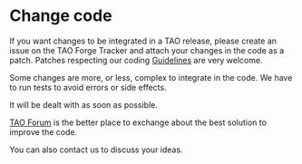 <!--
created_at: '2010-12-02 16:11:40'
updated_at: '2014-05-26 10:26:02'
authors:
    - 'Thomas Garrard'
tags:
    - 'Developer Guide'
-->

Change code
===========

If you want changes to be integrated in a TAO release, please create an issue on the TAO Forge Tracker and attach your changes in the code as a patch. Patches respecting our coding [Guidelines](../developer-guide/guidelines.md) are very welcome.<br/>

Some changes are more, or less, complex to integrate in the code. We have to run tests to avoid errors or side effects.<br/>

It will be dealt with as soon as possible.

[TAO Forum](http://forge.taotesting.com/projects/tao/boards) is the better place to exchange about the best solution to improve the code.<br/>

You can also contact us to discuss your ideas.


